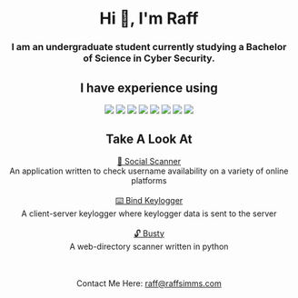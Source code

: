 <h1 align="center">Hi 👋, I'm <b>Raff</b></h1>
<h3 align="center">I am an undergraduate student currently studying a Bachelor of Science in Cyber Security.</h3>

<h2 align="center">I have experience using</h2>
<p align="center">
  <img src="https://img.shields.io/badge/python%20-%2314354C.svg?&style=for-the-badge&logo=python&logoColor=white"/>
  <img src="https://img.shields.io/badge/node.js%20-%2343853D.svg?&style=for-the-badge&logo=node.js&logoColor=white"/>
  <img src="https://img.shields.io/badge/javascript%20-%23323330.svg?&style=for-the-badge&logo=javascript&logoColor=%23F7DF1E"/>
  <img src="https://img.shields.io/badge/c++%20-%2300599C.svg?&style=for-the-badge&logo=c%2B%2B&logoColor=white"/>
  <img src="https://img.shields.io/badge/java-%23d17000.svg?&style=for-the-badge&logo=lua&logoColor=white"/>
  <img src="https://img.shields.io/badge/lua-%232C2D72.svg?&style=for-the-badge&logo=lua&logoColor=white"/>
  <img src="https://img.shields.io/badge/mysql-%2300f.svg?&style=for-the-badge&logo=mysql&logoColor=white"/>
  <img src="https://img.shields.io/badge/docker%20-%230db7ed.svg?&style=for-the-badge&logo=docker&logoColor=white"/>
</p>

<h2 align="center">Take A Look At</h2>
  
<p align="center">
  <a href="https://checker.raffsimms.com">📡 Social Scanner</a><br><span>An application written to check username availability on a variety of online platforms</span>
  <br><br>
  <a href="https://github.com/fwiko/bind-keylogger">⌨️ Bind Keylogger</a><br><span>A client-server keylogger where keylogger data is sent to the server</span>
  <br><br>
  <a href="https://github.com/fwiko/busty">🔓 Busty</a><br><span>A web-directory scanner written in python</span>
  <br><br><br>
</p>

<p align="center">
  Contact Me Here: <a href="mailto:raff@raffsimms.com">raff@raffsimms.com</a>
</p>
